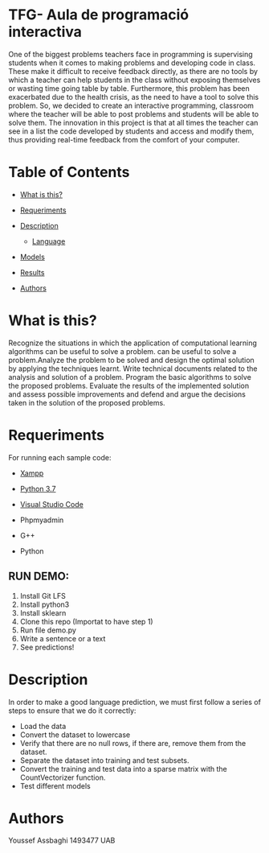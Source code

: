 # TFG- Aula de programació interactiva

One of the biggest problems teachers face in programming is supervising students when it comes to making problems and developing code in class. These make it difficult to receive feedback directly, as there are no tools by which a teacher can help students in the class without exposing themselves or wasting time going table by table. Furthermore, this problem has been exacerbated due to the health crisis, as the need to have a tool to solve this problem. So, we decided to create an interactive programming, classroom where the teacher will be able to post problems and students will be able to solve them. The innovation in this project is that at all times the teacher can see in a list the code developed by students and access and modify them, thus providing real-time feedback from the comfort of your computer.

# Table of Contents
 

   * [What is this?](#1)
   * [Requeriments](#R)
   * [Description](#2)
      * [Language](#7)
   * [Models](#3)
   * [Results](#4)


   * [Authors](#6)



# What is this? <a name="1"></a>
Recognize the situations in which the application of computational learning algorithms can be useful to solve a problem.
can be useful to solve a problem.Analyze the problem to be solved and design the optimal solution by applying the techniques learnt. Write technical documents related to the analysis and solution of a problem. Program the basic algorithms to solve the proposed problems. Evaluate the results of the implemented solution and assess possible improvements and defend and argue the decisions taken in the solution of the proposed problems.


# Requeriments <a name="R"></a>
For running each sample code:

- <a href="https://www.apachefriends.org/es/index.html">Xampp</a>
- <a href="https://www.python.org/downloads/">Python 3.7</a>

- <a href="https://numpy.org/install/">Visual Studio Code</a>

- Phpmyadmin
- G++

- Python


## RUN DEMO:
1. Install Git LFS
2. Install python3
3. Install sklearn
4. Clone this repo (Importat to have step 1)
5. Run file demo.py
6. Write a sentence or a text
7. See predictions!


# Description <a name="2"></a>
 
  In order to make a good language prediction, we must first follow a series of steps to ensure that we do it correctly:
  - Load the data
  - Convert the dataset to lowercase
  - Verify that there are no null rows, if there are, remove them from the dataset.
  - Separate the dataset into training and test subsets.
  - Convert the training and test data into a sparse matrix with the CountVectorizer function.
  - Test different models




# Authors <a name="6"></a>
Youssef Assbaghi 1493477 UAB
